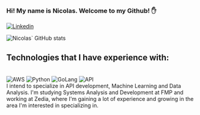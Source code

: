 ### Hi! My name is Nicolas. Welcome to my Github! ✋

[![Linkedin](https://img.shields.io/badge/LinkedIn-0077B5?style=for-the-badge&logo=linkedin&logoColor=white)](https://www.linkedin.com/in/nicolas-vieira-pires-450437270/)

![Nicolas` GitHub stats](https://github-readme-stats.vercel.app/api?username=NicolasPires777&show_icons=true&theme=github_dark)

## Technologies that I have experience with:

<div style="display: inline-block"><br/>
    <img align= "center" alt="AWS" src="https://img.shields.io/badge/AWS-232F3E?style=for-the-badge&logo=amazon-aws&logoColor=white">
    <img align= "center" alt="Python" src="https://img.shields.io/badge/Python-14354C?style=for-the-badge&logo=python&logoColor=white">
    <img align= "center" alt="GoLang" src="https://img.shields.io/badge/Go-00ADD8?style=for-the-badge&logo=go&logoColor=white">
    <img align= "center" alt="API" src="https://img.shields.io/badge/API-FF6F00?style=for-the-badge&logo=api&logoColor=white">
</div><br/>
I intend to specialize in API development, Machine Learning and Data Analysis.  
I'm studying Systems Analysis and Development at FMP and working at Zedia, where I'm gaining a lot of experience and growing in the area I'm interested in specializing in.
